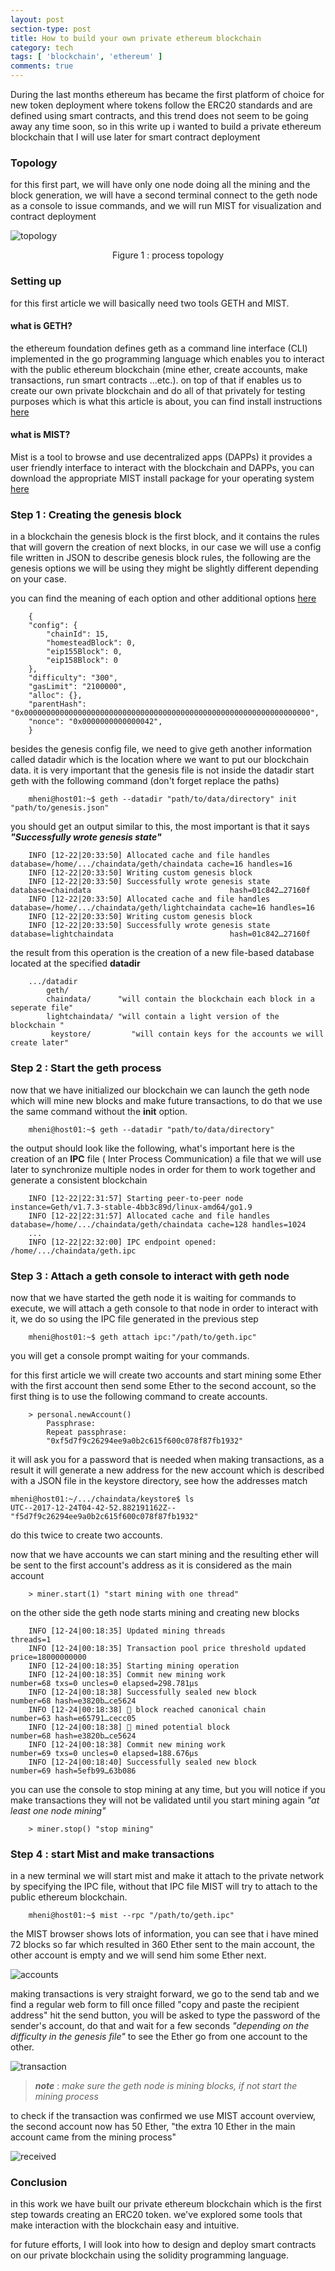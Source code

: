 ```yaml
---
layout: post
section-type: post
title: How to build your own private ethereum blockchain
category: tech
tags: [ 'blockchain', 'ethereum' ]
comments: true
---
```


During the last months ethereum has became the first platform of choice for new token deployment where tokens follow the ERC20 standards and are defined using smart contracts, and this trend does not seem to be going away any time soon, so in this write up i wanted to build a private ethereum blockchain that I will use later for smart contract deployment

### Topology
for this first part, we will have only one node doing all the mining and the block generation, we will have a second terminal connect to the geth node as a console to issue commands, and we will run MIST for visualization and contract deployment

![topology](/img/posts/2017-12-25-How-to-build-your-own-private-ethereum-private-blockchain/topology.png)
<p style="text-align: center">Figure 1 : process topology</p>

### Setting up
for this first article we will basically need two tools GETH and MIST.

#### what is GETH?
the ethereum foundation defines geth as a command line interface (CLI) implemented in the go programming language which enables you to interact with the public ethereum blockchain (mine ether, create accounts, make transactions, run smart contracts ...etc.). on top of that if enables us to create our own private blockchain and do all of that privately for testing purposes which is what this article is about, you can find install instructions [here](http://bit.ly/2LxAhPt)

#### what is MIST?
Mist is a tool to browse and use decentralized apps (DAPPs) it provides a user friendly interface to interact with the blockchain and DAPPs, you can download the appropriate MIST install package for your operating system [here](http://bit.ly/2LR9mem)

### Step 1 : Creating the genesis block
in a blockchain the genesis block is the first block, and it contains the rules that will govern the creation of next blocks, in our case we will use a config file written in JSON to describe genesis block rules, the following are the genesis options we will be using they might be slightly different depending on your case.

you can find the meaning of each option and other additional options [here](http://bit.ly/2OjFkRN)

```
    {
    "config": {
        "chainId": 15,
        "homesteadBlock": 0,
        "eip155Block": 0,
        "eip158Block": 0
    },
    "difficulty": "300",
    "gasLimit": "2100000",
    "alloc": {},
    "parentHash": "0x0000000000000000000000000000000000000000000000000000000000000000",
    "nonce": "0x0000000000000042",
    }
```

besides the genesis config file, we need to give geth another information called datadir which is the location where we want to put our blockchain data. it is very important that the genesis file is not inside the datadir start geth with the following command (don't forget replace the paths)

```
    mheni@host01:~$ geth --datadir "path/to/data/directory" init "path/to/genesis.json"
```

you should get an output similar to this, the most important is that it says ***"Successfully wrote genesis state"***

```
    INFO [12-22|20:33:50] Allocated cache and file handles         database=/home/.../chaindata/geth/chaindata cache=16 handles=16
    INFO [12-22|20:33:50] Writing custom genesis block 
    INFO [12-22|20:33:50] Successfully wrote genesis state         database=chaindata                               hash=01c842…27160f
    INFO [12-22|20:33:50] Allocated cache and file handles         database=/home/.../chaindata/geth/lightchaindata cache=16 handles=16
    INFO [12-22|20:33:50] Writing custom genesis block 
    INFO [12-22|20:33:50] Successfully wrote genesis state         database=lightchaindata                          hash=01c842…27160f
```

the result from this operation is the creation of a new file-based database located at the specified **datadir**

````
    .../datadir
        geth/
        chaindata/      "will contain the blockchain each block in a seperate file"
        lightchaindata/ "will contain a light version of the blockchain "
         keystore/         "will contain keys for the accounts we will create later"
````

### Step 2 : Start the geth process
now that we have initialized our blockchain we can launch the geth node which will mine new blocks and make future transactions, to do that we use the same command without the **init** option.

````
    mheni@host01:~$ geth --datadir "path/to/data/directory"
````

the output should look like the following, what's important here is the creation of an **IPC** file ( Inter Process Communication) a file that we will use later to synchronize multiple nodes in order for them to work together and generate a consistent blockchain
```
    INFO [12-22|22:31:57] Starting peer-to-peer node               instance=Geth/v1.7.3-stable-4bb3c89d/linux-amd64/go1.9
    INFO [12-22|22:31:57] Allocated cache and file handles         database=/home/.../chaindata/geth/chaindata cache=128 handles=1024
    ...
    INFO [12-22|22:32:00] IPC endpoint opened: /home/.../chaindata/geth.ipc 
```

### Step 3 : Attach a geth console to interact with geth node
now that we have started the geth node it is waiting for commands to execute, we will attach a geth console to that node in order to interact with it, we do so using the IPC file generated in the previous step

```
    mheni@host01:~$ geth attach ipc:"/path/to/geth.ipc"
```

you will get a console prompt waiting for your commands.

for this first article we will create two accounts and start mining some Ether with the first account then send some Ether to the second account, so the first thing is to use the following command to create accounts.

```
    > personal.newAccount()
        Passphrase: 
        Repeat passphrase: 
        "0xf5d7f9c26294ee9a0b2c615f600c078f87fb1932" 
```
it will ask you for a password that is needed when making transactions, as a result it will generate a new address for the new account which is described with a JSON file in the keystore directory, see how the addresses match

```
mheni@host01:~/.../chaindata/keystore$ ls
UTC--2017-12-24T04-42-52.882191162Z--"f5d7f9c26294ee9a0b2c615f600c078f87fb1932"
```

do this twice to create two accounts.

now that we have accounts we can start mining and the resulting ether will be sent to the first account's address as it is considered as the main account

```
    > miner.start(1) "start mining with one thread"
```

on the other side the geth node starts mining and creating new blocks

```
    INFO [12-24|00:18:35] Updated mining threads                   threads=1
    INFO [12-24|00:18:35] Transaction pool price threshold updated price=18000000000
    INFO [12-24|00:18:35] Starting mining operation 
    INFO [12-24|00:18:35] Commit new mining work                   number=68 txs=0 uncles=0 elapsed=298.781µs
    INFO [12-24|00:18:38] Successfully sealed new block            number=68 hash=e3820b…ce5624
    INFO [12-24|00:18:38] 🔗 block reached canonical chain          number=63 hash=e65791…cecc05
    INFO [12-24|00:18:38] 🔨 mined potential block                  number=68 hash=e3820b…ce5624
    INFO [12-24|00:18:38] Commit new mining work                   number=69 txs=0 uncles=0 elapsed=188.676µs
    INFO [12-24|00:18:40] Successfully sealed new block            number=69 hash=5efb99…63b086
```

you can use the console to stop mining at any time, but you will notice if you make transactions they will not be validated until you start mining again *"at least one node mining"*
```
    > miner.stop() "stop mining"
```

### Step 4 : start Mist and make transactions
in a new terminal we will start mist and make it attach to the private network by specifying the IPC file, without that IPC file MIST will try to attach to the public ethereum blockchain.

```
    mheni@host01:~$ mist --rpc "/path/to/geth.ipc"
```
the MIST browser shows lots of information, you can see that i have mined 72 blocks so far which resulted in 360 Ether sent to the main account, the other account is empty and we will send him some Ether next.

![accounts](/img/posts/2017-12-25-How-to-build-your-own-private-ethereum-private-blockchain/accounts.jpg)

making transactions is very straight forward, we go to the send tab and we find a regular web form to fill once filled "copy and paste the recipient address" hit the send button, you will be asked to type the password of the sender's account, do that and wait for a few seconds *"depending on the difficulty in the genesis file"* to see the Ether go from one account to the other.

![transaction](/img/posts/2017-12-25-How-to-build-your-own-private-ethereum-private-blockchain/transaction.jpg)

> ***note*** : *make sure the geth node is mining blocks, if not start the mining process*

to check if the transaction was confirmed we use MIST account overview, the second account now has 50 Ether, "the extra 10 Ether in the main account came from the mining process"

![received](/img/posts/2017-12-25-How-to-build-your-own-private-ethereum-private-blockchain/received.jpg)

### Conclusion
in this work we have built our private ethereum blockchain which is the first step towards creating an ERC20 token. we've explored some tools that make interaction with the blockchain easy and intuitive.

for future efforts, I will look into how to design and deploy smart contracts on our private blockchain using the solidity programming language.